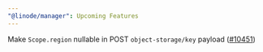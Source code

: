 ```yaml
---
"@linode/manager": Upcoming Features
---
```


Make `Scope.region` nullable in POST `object-storage/key` payload ([#10451](https://github.com/linode/manager/pull/10451))
